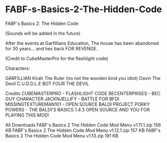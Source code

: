 # FABF-s-Basics-2-The-Hidden-Code
FABF's Basics 2: The Hidden Code

(Sounds will be added in the future)

After the events at Garfillians Education, The house has been abandoned for 30 years... and hes back FOR REVENGE.

(Credit to CubeMasterPro for the flashlight code)

Characters:

GARFILLIAN
Kirah The Ruler (no not the wooden kind you idiot)
Davin The Devil
C.U.D.D.L.E BOT
FOUR
THE DEVIL

Credits
CUBEMASTERPRO - FLASHLIGHT CODE 
BECENTERPRISES - BEC GUY CHARACTER
JACKNJELLIFY - BATTLE FOR BFDI
MISSINGTEXTUREMAN101 - OPEN SOURCE BALDI PROJECT
PORKY POWERS - THE BALDI'S BASICS 1.4.3 OPEN SOURCE
AND YOU FOR PLAYING THIS MOD!

All Downloads
FABF's Basics 2 The Hidden Code Mod Menu v1.11.1.zip 156 KB
FABF's Basics 2 The Hidden Code Mod Menu v1.12.1.zip 157 KB
FABF's Basics 2 The Hidden Code Mod Menu v1.13.zip 191 KB
